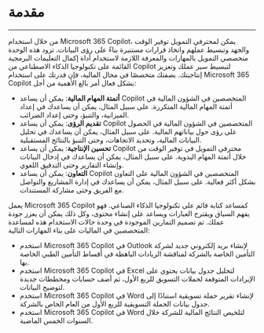 # مقدمة
---
من خلال استخدام Microsoft 365 Copilot، يمكن لمحترفي التمويل توفير الوقت والجهد وتبسيط عملهم واتخاذ قرارات مستنيرة بناءً على رؤى البيانات. تزود هذه الوحدة متخصصي التمويل بالمهارات والمعرفة اللازمة لاستخدام أداة إكمال التعليمات البرمجية القائمة على تكنولوجيا الذكاء الاصطناعي من Copilot لتبسيط سير عملك وتعزيز إنتاجيتك. بصفتك متخصصًا في مجال المالية، فإن قدرتك على استخدام Microsoft 365 Copilot بشكل فعال أمر بالغ الأهمية من أجل:

 -  **أتمتة المهام المالية**: يمكن أن يساعد Copilot المتخصصين في الشؤون المالية في أتمتة المهام المالية المتكررة. على سبيل المثال، يمكن أن يساعدك في إعداد الميزانية، والتنبؤ، وحتى إعداد الضرائب.
 -  **تقديم الرؤى**: يمكن أن يساعد Copilot المتخصصين في الشؤون المالية في الحصول على رؤى حول بياناتهم المالية. على سبيل المثال، يمكن أن يساعدك في تحليل البيانات المالية، وتحديد الاتجاهات، وحتى التنبؤ بالنتائج المستقبلية.
 -  **تحسين الإنتاجية**: يمكن أن يساعد Copilot محترفي التمويل في توفير الوقت من خلال أتمتة المهام اليدوية. على سبيل المثال، يمكن أن يساعدك في إدخال البيانات وإنشاء التقارير وحتى التدقيق اللغوي.
 -  **التعاون**: يمكن أن يساعد Copilot المتخصصين في الشؤون المالية على التعاون بشكل أكثر فعالية. على سبيل المثال، يمكن أن يساعدك في إدارة المشاريع والتواصل مع الفريق وحتى مشاركة المستندات.

يعمل Microsoft 365 Copilot كمساعد كتابة قائم على تكنولوجيا الذكاء الصناعي. فهو يفهم السياق ويقترح العبارات ويساعد على إنشاء محتوى، وكل ذلك يمكن أن يعزز جودة عملك. تم تصميم التمارين الموجودة في وحدة حالات الاستخدام هذه لمساعدة المتخصصين في الماليات على بناء المهارات التالية:

 -  استخدم Microsoft 365 Copilot في Outlook لإنشاء بريد إلكتروني جديد لشركة التأمين الخاصة بالشركة لمناقشة الزيادات الباهظة في أقساط التأمين الطبي الخاصة بها.
 -  استخدم Microsoft 365 Copilot في Excel لتحليل جدول بيانات يحتوي على الإيرادات المتوقعة لحملات التسويق للربع الأول، ثم أضف حسابات ومخططات جديدة لتوضيح البيانات.
 -  استخدم Microsoft 365 Copilot في Word لإنشاء تقرير حملة تسويقية استنادًا إلى جدول بيانات الحملة التسويقية للربع الأول من العام الخاص بالشركة.
 -  استخدم Microsoft 365 Copilot في Word لتلخيص النتائج المالية للشركة خلال السنوات الخمس الماضية.
